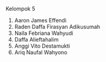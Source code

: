 Kelompok 5

1. Aaron James Effendi
2. Raden Daffa Firasyan Adikusumah
3. Naila Febriana Wahyudi
4. Daffa Alieftahalim
5. Anggi Vito Destamukti
6. Ariq Naufal Wahyono
